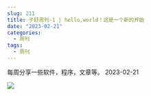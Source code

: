 ```yaml
---
slug: 211
title: 子舒周刊-1 | hello,world！这是一个新的开始
date: "2023-02-21"
categories:
  - 周刊
tags:
  - 周刊
---
```


每周分享一些软件，程序，文章等。 2023-02-21

![](https://gw.alipayobjects.com/zos/k/h5/hzL4LG.jpg)
